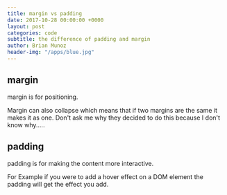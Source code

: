 ```yaml
---
title: margin vs padding
date: 2017-10-28 00:00:00 +0000
layout: post
categories: code
subtitle: the difference of padding and margin
author: Brian Munoz
header-img: "/apps/blue.jpg"
---
```


## margin

margin is for positioning.

Margin can also collapse which means that if two margins are the same it makes it as one. Don't ask me why
they decided to do this because I don't know why.....

## padding

padding is for making the content more interactive.

For Example if you were to add a hover effect on a DOM element the padding will get the effect you add.
